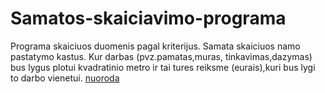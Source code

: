 # Samatos-skaiciavimo-programa

Programa skaiciuos duomenis pagal kriterijus.
Samata skaiciuos namo pastatymo kastus. Kur darbas (pvz.pamatas,muras, tinkavimas,dazymas) bus lygus plotui kvadratinio metro ir tai tures reiksme (eurais),kuri bus lygi to darbo vienetui.
[nuoroda](github.com)